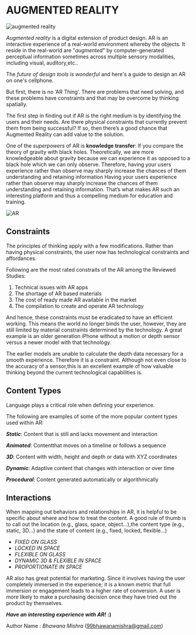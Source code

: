 # AUGMENTED REALITY

![augmented reality](https://www.goodworklabs.com//wp-content/uploads/2017/03/augmented-reality-149345_621x320.jpg)
                                                  
*Augmented reality* is a digital extension of product design.
AR is an interactive experience of a real-world environment whereby the objects.
It reside in the real-world are "*augmented*" by computer-generated perceptual information sometimes across multiple sensory modalities, including visual, auditory,etc..

The *future of design tools is wonderful* and here's a guide to design an AR on one's cellphone.
                  
But first, there is no ‘AR Thing’. There are problems that need solving, and these problems have constraints and that may be overcome by thinking spatially. 

The first step in finding out if AR is the right medium is by identifying the users and their needs. 
Are there physical constraints that currently prevent them from being successful? 
If so, then there’s a good chance that Augmented Reality can add value to the solution.
         
One of the *superpowers* of AR is **knowledge transfer**: If you compare the theory of gravity with black holes.
Theoretically, we are more knowledgeable about gravity because we can experience it as opposed to a black hole which we can only observe.
Therefore, having your users experience rather than observe may sharply increase the chances of them understanding and retaining information
Having your users experience rather than observe may sharply increase the chances of them understanding and retaining information. 
That’s what makes AR such an interesting platform and thus a compelling medium for education and training.
                     
 ![AR](https://cdn-images-1.medium.com/max/800/1*36qv-pwOcEwstnfg5CX4fA.jpeg)
 
## Constraints
                                                          
The principles of thinking apply with a few modifications. 
Rather than having physical constraints, the user now has technological constraints and affordances.

Following are the most rated constraits of the AR among the Reviewed Studies:
   1) Technical issues with AR apps
   2) The shortage of AR based materials
   3) The cost of ready made AR available in the market                     
   4) The compilation to create and operate AR technology 

And hence, these constraints must be eradicated to have an efficient working.
This means the world no longer binds the user, however, they are still limited by material constraints determined by the technology.
A great example is an older generation iPhone without a motion or depth sensor versus a newer model with that technology. 

The earlier models are unable to calculate the depth data necessary for a smooth experience.
Therefore it is a constraint. 
Although not even close to the accuracy of a sensor,this is an excellent example of how valuable thinking beyond the current technological capabilities is. 
            
            
## Content Types
                                                           
Language plays a critical role when defining your experience. 

The following are examples of some of the more popular content types used within AR:

**_Static_**: Content that is still and lacks movement and interaction

**_Animated_**: Contentthat moves on a timeline or follows a sequence

**_3D_**: Content with width, height and depth or data with XYZ coordinates

**_Dynamic_**: Adaptive content that changes with interaction or over time
    
**_Procedural_**: Content generated automatically or algorithmically
            
            
            
## Interactions
                                                           
When mapping out behaviors and relationships in AR, it is helpful to be specific about where and how to treat the content. 
A good rule of thumb is to call out the location (e.g., glass, space, object…),the content type (e.g., static, 3D…) and the state of content (e.g., fixed, locked, flexible…)               
* _FIXED ON GLASS_
* _LOCKED IN SPACE_
* _FLEXIBLE ON GLASS_          
* _DYNAMIC 3D & FLEXIBLE IN SPACE_             
* _PROPORTIONATE IN SPACE_           
                                            
                                             
AR also has great potential for marketing.
Since it involves having the user completely immersed in the experience; 
it is a known metric that full immersion or engagement leads to a higher rate of conversion. 
A user is more likely to make a purchasing decision once they have tried out the product by themselves.

_**Have an interesting experience with AR!**_ **:)**

Author Name : _Bhawana Mishra_ (99bhawanamishra@gmail.com)
